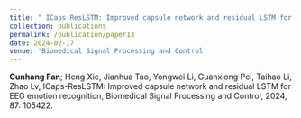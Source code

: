 ```yaml
---
title: " ICaps-ResLSTM: Improved capsule network and residual LSTM for EEG emotion recognition"
collection: publications
permalink: /publication/paper13
date: 2024-02-17
venue: 'Biomedical Signal Processing and Control'
---
```

**Cunhang Fan**; Heng Xie, Jianhua Tao, Yongwei Li, Guanxiong Pei, Taihao Li, Zhao Lv, ICaps-ResLSTM: Improved capsule network and residual LSTM for EEG emotion recognition, Biomedical Signal Processing and Control, 2024, 87: 105422.


